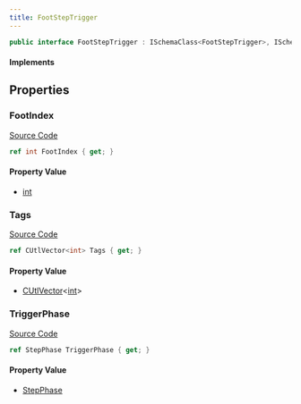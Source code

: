 ```yaml
---
title: FootStepTrigger
---
```


```csharp
public interface FootStepTrigger : ISchemaClass<FootStepTrigger>, ISchemaField, ISchemaClass, INativeHandle
```

#### Implements

## Properties

### FootIndex

[Source Code](https://github.com/swiftly-solution/swiftlys2/blob/beta/managed/src/SwiftlyS2.Generated/Schemas/Interfaces/FootStepTrigger.cs#L18)

```csharp
ref int FootIndex { get; }
```

#### Property Value

- [int](https://learn.microsoft.com/dotnet/api/system.int32)

### Tags

[Source Code](https://github.com/swiftly-solution/swiftlys2/blob/beta/managed/src/SwiftlyS2.Generated/Schemas/Interfaces/FootStepTrigger.cs#L16)

```csharp
ref CUtlVector<int> Tags { get; }
```

#### Property Value

- [CUtlVector](/docs/api/-1)<[int](https://learn.microsoft.com/dotnet/api/system.int32)>

### TriggerPhase

[Source Code](https://github.com/swiftly-solution/swiftlys2/blob/beta/managed/src/SwiftlyS2.Generated/Schemas/Interfaces/FootStepTrigger.cs#L20)

```csharp
ref StepPhase TriggerPhase { get; }
```

#### Property Value

- [StepPhase](/docs/api/shared/schemadefinitions/stepphase)


